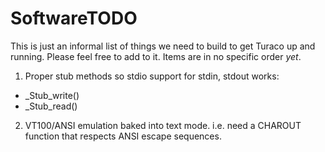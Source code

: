 # SoftwareTODO

This is just an informal list of things we need to build to get Turaco up and running.  Please feel free to add to it.  Items are in no specific order *yet*.

1. Proper stub methods so stdio support for stdin, stdout works:
  - \_Stub\_write()
  - \_Stub\_read()
2. VT100/ANSI emulation baked into text mode.
  i.e. need a CHAROUT function that respects ANSI escape sequences.


